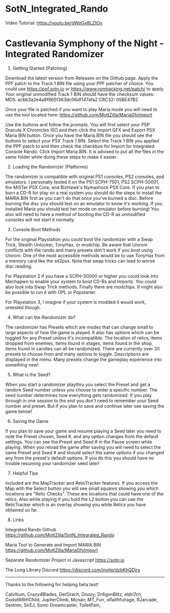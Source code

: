 # SotN_Integrated_Rando

Video Tutorial: https://youtu.be/dWpGx8LZtOs

# Castlevania Symphony of the Night - Integrated Randomizer

1. Getting Started (Patching)

Download the latest version from Releases on the Github page. Apply the PPF patch to the Track 1 BIN file using your PPF patcher of choice. You could use https://ppf.sotn.io or https://www.romhacking.net/patch/ to apply. Your original unmodified Track 1 BIN should have the checksum values:
MD5: acbb3a2e4a8f865f363dc06df147afa2
CRC32: 05BE47B2

Once your file is patched if you want to play Maria mode you will need to use the tool located here: https://github.com/MottZilla/MariaGfxImport

Use the buttons and follow the prompts. You will first select your PSP Dracula X Chronicles ISO and then click the Import GFX and Export PSX Maria BIN button. Once you have the Maria.BIN file you should see the buttons to select your PSX Track 1 BIN. Select the Track 1 BIN you applied the PPF patch to and then check the checkbox for Import for Integrated Console Rando. Click Import Maria.BIN. It is advised to put all the files in the same folder while doing these steps to make it easier.

2. Loading the Randomizer (Platforms)

The randomizer is compatible with original PS1 consoles, PS2 consoles, and emulators. I personally tested it on the PS1 SCPH-7501, PS2 SCPH-50001, the MiSTer PSX Core, and BizHawk's Nymashock PSX Core. If you plan to burn a CD-R for play on a real system you should do the steps to install the MARIA.BIN first as you can't do that once you've burned a disc. Before burning the disc you should test on an emulator to know it's working. If you installed Maria you should test her mode on emulator before burning! You also will need to have a method of booting the CD-R as unmodified consoles will not start it normally. 

3. Console Boot Methods

For the original Playstation you could boot the randomizer with a Swap Trick, Stealth Unlocker, TonyHax, or modchip. Be aware that Unirom conflicts with the rando and many presets don't work if you boot using Unirom. One of the most accessible methods would be to use TonyHax from a memory card like the sd2psx. Note that swap tricks can lead to worse disc reading.

For Playstation 2 if you have a SCPH-50000 or higher you could look into Mechapwn to enable your system to boot CD-Rs and Imports. You could also look into Swap Trick methods. Finally there are modchips. It might also be possible to run it with OPL or Popstarter.

For Playstation 3, I imagine if your system is modded it would work, untested though.

4. What can the Randomizer do?

The randomizer has Presets which are modes that can change small to large aspects of how the game is played. It also has options which can be toggled for any Preset unless it's incompatible. The location of relics, items dropped from enemies, items found in stages, items found in the shop, items found in candles can all be randomized. There are currently over 20 presets to choose from and many options to toggle. Descriptions are displayed in the menu. Many presets change the gameplay experience into something new!

5. What is the Seed?

When you start a randomizer playthru you select the Preset and get a random Seed number unless you choose to enter a specific number. The seed number determines how everything gets randomized. If you play through in one session to the end you don't need to remember your Seed number and preset. But if you plan to save and continue later see saving the game below!

6. Saving the Game

If you plan to save your game and resume playing a Seed later you need to note the Preset chosen, Seed #, and any option changes from the default settings. You can see the Preset and Seed # in the Pause screen while playing. When you reload the game after saving you will need to select the same Preset and Seed # and should select the same options if you changed any from the preset's default options. If you do this you should have no trouble resuming your randomizer seed later!

7. Helpful Tips

Included are the MapTracker and RelicTracker features. If you access the Map with the Select button you will see small squares showing you which locations are "Relic Checks". These are locations that could have one of the relics. Also while playing if you hold the L2 button you can use the RelicTracker which is an overlay showing you while Relics you have obtained so far. 

8. Links

Integrated Rando Github
https://github.com/MottZilla/SotN_Integrated_Rando

Maria Tool to Generate and Import MARIA.BIN
https://github.com/MottZilla/MariaGfxImport

Separate Randomizer Project in Javascript
https://sotn.io

The Long Library Discord
https://discord.com/invite/dzbKhQDjrs

---

Thanks to the following for helping beta test!

Calvitium,
Crazy4Blades,
DerDrach,
Doozy,
Dr4gonBlitz,
eldri7ch,
Gods666thChild,
JupiterClimb,
Mcnair,
MT_Fun,
olfaithfulrage,
RJarcade,
Sestren,
SirEJ,
Sonic Dreamcaster,
ToiletPain,


